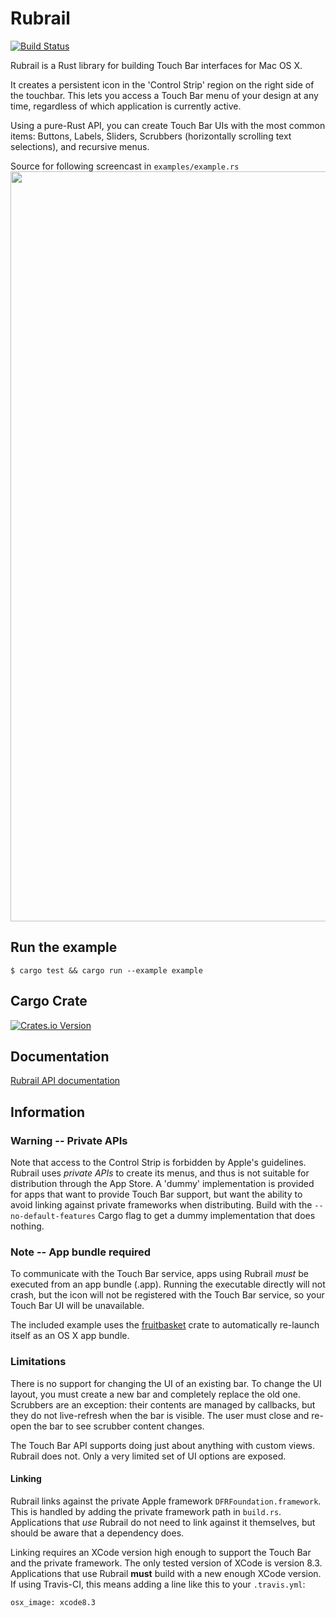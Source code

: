 # Rubrail
[![Build Status](https://api.travis-ci.org/mrmekon/rubrail-rs.svg?branch=master)](https://travis-ci.org/mrmekon/rubrail-rs)

Rubrail is a Rust library for building Touch Bar interfaces for Mac OS X.

It creates a persistent icon in the 'Control Strip' region on the right side of the touchbar.  This lets you access a Touch Bar menu of your design at any time, regardless of which application is currently active.

Using a pure-Rust API, you can create Touch Bar UIs with the most common items: Buttons, Labels, Sliders, Scrubbers (horizontally scrolling text selections), and recursive menus.

Source for following screencast in `examples/example.rs`
<img src="https://raw.githubusercontent.com/mrmekon/rubrail-rs/master/docs/screencast.gif" width="1200">

## Run the example

`$ cargo test && cargo run --example example`

## Cargo Crate

[![Crates.io Version](https://img.shields.io/crates/v/rubrail.svg)](https://crates.io/crates/rubrail)

## Documentation

[Rubrail API documentation](https://mrmekon.github.io/rubrail-rs/rubrail/)

## Information

### Warning -- Private APIs

Note that access to the Control Strip is forbidden by Apple's guidelines.  Rubrail uses *private APIs* to create its menus, and thus is not suitable for distribution through the App Store.  A 'dummy' implementation is provided for apps that want to provide Touch Bar support, but want the ability to avoid linking against private frameworks when distributing.  Build with the `--no-default-features` Cargo flag to get a dummy implementation that does nothing.

### Note -- App bundle required

To communicate with the Touch Bar service, apps using Rubrail *must* be executed from an app bundle (.app).  Running the executable directly will not crash, but the icon will not be registered with the Touch Bar service, so your Touch Bar UI will be unavailable.

The included example uses the [fruitbasket](https://github.com/mrmekon/fruitbasket) crate to automatically re-launch itself as an OS X app bundle.


### Limitations

There is no support for changing the UI of an existing bar.  To change the UI layout, you must create a new bar and completely replace the old one.  Scrubbers are an exception: their contents are managed by callbacks, but they do not live-refresh when the bar is visible.  The user must close and re-open the bar to see scrubber content changes.

The Touch Bar API supports doing just about anything with custom views.  Rubrail does not.  Only a very limited set of UI options are exposed.

#### Linking

Rubrail links against the private Apple framework `DFRFoundation.framework`.  This is handled by adding the private framework path in `build.rs`.  Applications that _use_ Rubrail do not need to link against it themselves, but should be aware that a dependency does.

Linking requires an XCode version high enough to support the Touch Bar and the private framework.  The only tested version of XCode is version 8.3.  Applications that use Rubrail **must** build with a new enough XCode version.  If using Travis-CI, this means adding a line like this to your `.travis.yml`:

`osx_image: xcode8.3`

